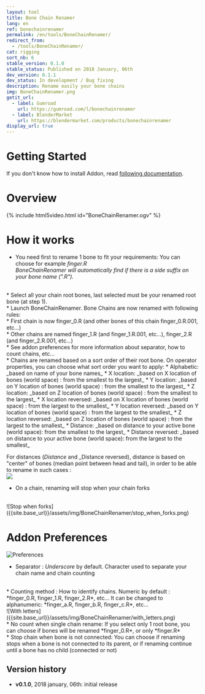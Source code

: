 ```yaml
---
layout: tool
title: Bone Chain Renamer
lang: en
ref: bonechainrenamer
permalink: /en/tools/BoneChainRenamer/
redirect_from:
  - /tools/BoneChainRenamer/
cat: rigging
sort_nb: 6
stable_version: 0.1.0
stable_status: Published on 2018 January, 06th
dev_version: 0.1.1
dev_status: In development / Bug fixing
description: Rename easily your bone chains
img: BoneChainRenamer.png
getit_url:
  - label: Gumroad
    url: https://gumroad.com/l/bonechainrenamer
  - label: BlenderMarket
    url: https://blendermarket.com/products/bonechainrenamer
display_url: true
---
```


# Getting Started
If you don't know how to install Addon, read [following documentation][1].  

# Overview

{% include html5video.html id="BoneChainRenamer.ogv" %}

# How it works

* You need first to rename 1 bone to fit your requirements: You can choose for example *finger.R*  
*BoneChainRenamer will automatically find if there is a side suffix on your bone name (".R").*  
<br/>
* Select all your chain root bones, last selected must be your renamed root bone (at step 1).  
<br/>
* Launch BoneChainRenamer. Bone Chains are now renamed with following rules:  
<br/>
  * First chain is now finger_0.R (and other bones of this chain finger_0.R.001, etc...)  
<br/>
  * Other chains are named finger_1.R (and finger_1.R.001, etc...), finger_2.R (and finger_2.R.001, etc...)  
<br/>
  * See addon preferences for more information about separator, how to count chains, etc...  
<br/>
  * Chains are renamed based on a sort order of their root bone. On operator properties, you can choose what sort order you want to apply:  
    * Alphabetic: _based on name of your bone names_
    * X location: _based on X location of bones (world space) : from the smallest to the largest_
    * Y location: _based on Y location of bones (world space) : from the smallest to the largest_
    * Z location: _based on Z location of bones (world space) : from the smallest to the largest_
    * X location reversed: _based on X location of bones (world space) : from the largest to the smallest_
    * Y location reversed: _based on Y location of bones (world space) : from the largest to the smallest_
    * Z location reversed: _based on Z location of bones (world space) : from the largest to the smallest_
    * Distance: _based on distance to your active bone (world space): from the smallest to the largest_
    * Distance reversed: _based on distance to your active bone (world space): from the largest to the smallest_

  For distances (_Distance_ and _Distance reversed), distance is based on "center" of bones (median point between head and tail), in order to be able to rename in such cases :  
  ![][2]
<br/>
  * On a chain, renaming will stop when your chain forks  
<br/>
![Stop when forks]({{site.base_url}}/assets/img/BoneChainRenamer/stop_when_forks.png)
<br/>

# Addon Preferences

![Preferences]({{site.base_url}}/assets/img/BoneChainRenamer/preferences.png)

* Separator : *Underscore* by default. Character used to separate your chain name and chain counting  
<br/>
* Counting method : How to identify chains. Numeric by default : *finger_0.R, finger_1.R, finger_2.R*, etc...  
It can be changed to alphanumeric: *finger_a.R, finger_b.R, finger_c.R*, etc...  
<br/>
![With letters]({{site.base_url}}/assets/img/BoneChainRenamer/with_letters.png)  
<br/>
* No count when single chain rename: If you select only 1 root bone, you can choose if bones will be renamed *finger_0.R*, or only *finger.R*  
<br/>
* Stop chain when bone is not connected: You can choose if renaming stops when a bone is not connected to its parent, or if renaming continue until a bone has no child (connected or not)

## Version history
*  __v0.1.0__, 2018 january, 06th: initial release

[1]: {{site.base_url}}/en/AddonInstallation/
[2]: {{site.base_url}}/assets/img/BoneChainRenamer/by_distance.png
